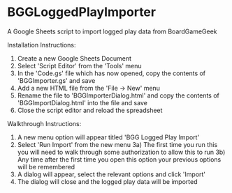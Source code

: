 # BGGLoggedPlayImporter
A Google Sheets script to import logged play data from BoardGameGeek

Installation Instructions:
1) Create a new Google Sheets Document
2) Select 'Script Editor' from the 'Tools' menu
3) In the 'Code.gs' file which has now opened, copy the contents of 'BGGImporter.gs' and save
4) Add a new HTML file from the 'File -> New' menu
5) Rename the file to 'BGGImporterDialog.html' and copy the contents of 'BGGImportDialog.html' into the file and save
6) Close the script editor and reload the spreadsheet

Walkthrough Instructions:
1) A new menu option will appear titled 'BGG Logged Play Import'
2) Select 'Run Import' from the new menu
3a) The first time you run this you will need to walk through some authorization to allow this to run
3b) Any time after the first time you open this option your previous options will be remembered
4) A dialog will appear, select the relevant options and click 'Import'
5) The dialog will close and the logged play data will be imported 
